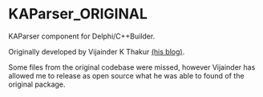 # KAParser_ORIGINAL
KAParser component for Delphi/C++Builder.
 
Originally developed by Vijainder K Thakur [(his blog)](http://thumkar.blogspot.in/).

Some files from the original codebase were missed, however Vijainder has allowed me to release as open source what he was able to found of the original package.

